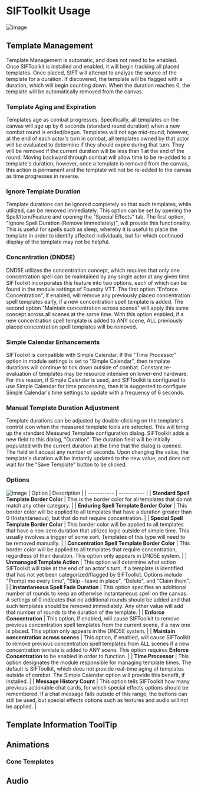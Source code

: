 # SIFToolkit Usage
![image](https://user-images.githubusercontent.com/70086485/126088022-cf3a69ef-0952-455f-bde0-6437fcf2ce58.png)

## Template Management
Template Management is automatic, and does not need to be enabled.  Once SIFToolkit is installed and enabled, it will begin tracking all placed templates.  Once placed, SIFT will attempt to analyze the source of the template for a duration.  If discovered, the template will be flagged with a duration, which will begin counting down.  When the duration reaches 0, the template will be automatically removed from the canvas.  

### Template Aging and Expiration
Templates age as combat progresses.  Specifically, all templates on the canvas will age up by 6 seconds (standard round duration) when a new combat round is ended/begun.  Templates will not age mid-round; however, at the end of each actor's turn in combat, all templates owned by that actor will be evaluated to determine if they should expire during that turn.  They will be removed if the current duration will be less than 1 at the end of the round. Moving backward through combat will allow time to be re-added to a template's duration; however, once a template is removed from the canvas, this action is permanent and the template will not be re-added to the canvas as time progresses in reverse.  

### Ignore Template Duration
Template durations can be ignored completely so that such templates, while utilized, can be removed immediately.  This option can be set by opening the Spell/Item/Feature and opening the "Special Effects" tab.  The first option, "Ignore Spell Duration (Remove Immediately)", will provide this functionality.  This is useful for spells such as sleep, whereby it is useful to place the template in order to identify affected individuals, but for which continued display of the template may not be helpful. 
  
### Concentration (DND5E)
DND5E utilizes the concentration concept, which requires that only one concentration spell can be maintained by any single actor at any given time.  SIFToolkit incorporates this feature into two options, each of which can be found in the module settings of Foundry VTT.  The first option "Enforce Concentration", if enabled, will remove any previously placed concentration spell templates early, if a new concentration spell template is added.  The second option "Maintain concentration across scenes" will apply this same concept across all scenes at the same time.  With this option enabled, if a new concentration spell template is added to ANY scene, ALL previously placed concentration spell templates will be removed.  

### Simple Calendar Enhancements
SIFToolkit is compatible with Simple Calendar.  If the "Time Processor" option in module settings is set to "Simple Calendar", then template durations will continue to tick down outside of combat.  Constant re-evaluation of templates may be resource intensive on lower-end hardware.  For this reason, if Simple Calendar is used, and SIFToolkit is configured to use Simple Calendar for time processing, then it is suggested to configure Simple Calendar's time settings to update with a frequency of 6 seconds.

### Manual Template Duration Adjustment
Template durations can be adjusted by double-clicking on the template's control icon when the measured template tools are selected.  This will bring up the standard Measured Template configuration dialog.  SIFToolkit adds a new field to this dialog, "Duration".  The duration field will be initially populated with the current duration at the time that the dialog is opened.  The field will accept any number of seconds.  Upon changing the value, the template's duration will be instantly updated to the new value, and does not wait for the "Save Template" button to be clicked.  

### Options
![image](https://user-images.githubusercontent.com/70086485/126088978-1ec942d0-7e61-4711-946d-50afbf0c0461.png)
| Option | Description |
| ----------- | ----------- |
| **Standard Spell Template Border Color** | This is the border color for all templates that do not match any other category. |
| **Enduring Spell Template Border Color** | This border color will be applied to all templates that have a duration greater than 0 (Instantaneous), but that do not require concentration. |
| **Special Spell Template Border Color** | This border color will be applied to all templates that have a non-zero duration that utilizes logic outside of simple time.  This usually involves a trigger of some sort.  Templates of this type will need to be removed manually. | 
| **Concentration Spell Template Border Color** | This border color will be applied to all templates that require concentration, regardless of their duration.  This option only appears in DND5E system. | 
| **Unmanaged Template Action** | This option will determine what action SIFToolkit will take at the end of an actor's turn, if a template is identified that has not yet been categorized/flagged by SIFToolkit.  Options include "Prompt me every time", "Skip - leave in place", "Delete", and "Claim them".  |
| **Instantaneous Spell Fade Duration** | This option specifies an additional number of rounds to keep an otherwise instantaneous spell on the canvas.  A settings of 0 indicates that no additional rounds should be added and that such templates should be removed immediately.  Any other value will add that number of rounds to the duration of the template. |
| **Enforce Concentration** | This option, if enabled, will cause SIFToolkit to remove previous concentration spell templates from the current scene, if a new one is placed.  This option only appears in the DND5E system. |
| **Maintain concentration across scenes** | This option, if enabled, will cause SIFToolkit to remove previous concentration spell templates from ALL scenes if a new concentration temlate is added to ANY scene.  This option requires **Enforce Concentration** to be enabled in order to function.  | 
| **Time Processor** | This option designates the module responsible for managing template times.  The default is SIFToolkit, which does not provide real-time aging of templates outside of combat.  The Simple Calendar option will provide this benefit, if installed.  |
| **Message History Count** | This option tells SIFToolkit how many previous actionable chat cards, for which special effects options should be remembered.  If a chat message falls outside of this range, the buttons can still be used, but special effects options such as textures and audio will not be applied.  |


## Template Information ToolTip

## Animations

### Cone Templates

## Audio

